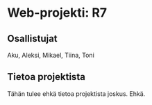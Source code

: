 # Web-projekti: R7

## Osallistujat
Aku, Aleksi, Mikael, Tiina, Toni

## Tietoa projektista
Tähän tulee ehkä tietoa projektista joskus. Ehkä.